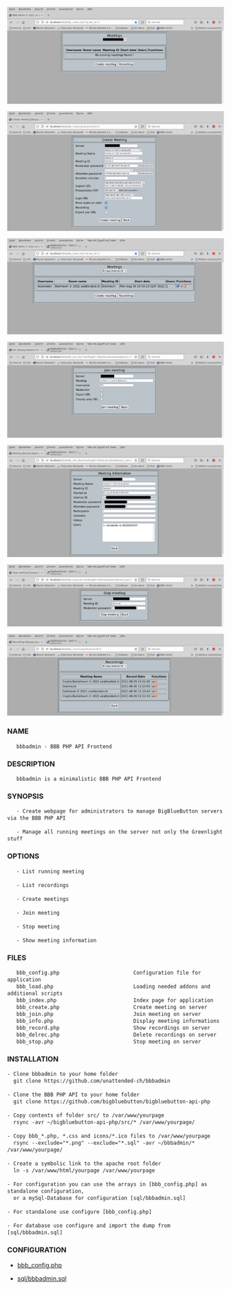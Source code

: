 ![Home page](res/bbb_index.png)

![Create meeting](res/bbb_create.png)

![List meetings](res/bbb_meetings.png)

![Join meeting](res/bbb_join.png)

![Meeting info](res/bbb_info.png)

![Stp meeting](res/bbb_stop.png)

![Recordings](res/bbb_record.png)

### NAME

       bbbadmin - BBB PHP API Frontend

### DESCRIPTION

       bbbadmin is a minimalistic BBB PHP API Frontend


### SYNOPSIS

       - Create webpage for administrators to manage BigBlueButton servers via the BBB PHP API

       - Manage all running meetings on the server not only the Greenlight stuff

### OPTIONS

       - List running meeting

       - List recordings

       - Create meetings

       - Join meeting

       - Stop meeting

       - Show meeting information

### FILES

       bbb_config.php                        Configuration file for application
       bbb_load.php                          Loading needed addons and additional scripts
       bbb_index.php                         Index page for application
       bbb_create.php                        Create meeting on server
       bbb_join.php                          Join meeting on server
       bbb_info.php                          Display meeting informations
       bbb_record.php                        Show recordings on server
       bbb_delrec.php                        Delete recordings on server
       bbb_stop.php                          Stop meeting on server

### INSTALLATION

    - Clone bbbadmin to your home folder
      git clone https://github.com/unattended-ch/bbbadmin

    - Clone the BBB PHP API to your home folder
      git clone https://github.com/bigbluebutton/bigbluebutton-api-php

    - Copy contents of folder src/ to /var/www/yourpage
      rsync -avr ~/bigbluebutton-api-php/src/* /var/www/yourpage/

    - Copy bbb_*.php, *.css and icons/*.ico files to /var/www/yourpage
      rsync --exclude="*.png" --exclude="*.sql" -avr ~/bbbadmin/* /var/www/yourpage/

    - Create a symbolic link to the apache root folder
      ln -s /var/www/html/yourpage /var/www/yourpage

    - For configuration you can use the arrays in [bbb_config.php] as standalone configuration,
      or a mySql-Database for configuration [sql/bbbadmin.sql]

    - For standalone use configure [bbb_config.php]

    - For database use configure and import the dump from [sql/bbbadmin.sql]

### CONFIGURATION

- [bbb_config.php](bbb_config.php)

- [sql/bbbadmin.sql](sql/bbbadmin.sql)

